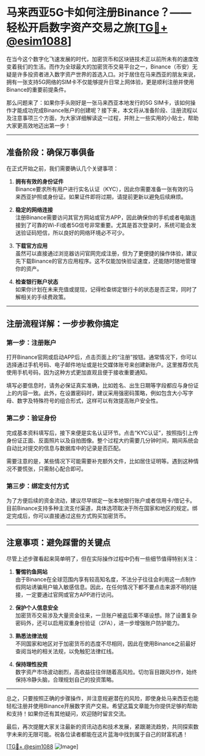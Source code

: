 # 马来西亚5G卡如何注册Binance？——轻松开启数字资产交易之旅[[TG💪+ @esim1088](https://t.me/s/esim1088)]

在当今这个数字化飞速发展的时代，加密货币和区块链技术正以前所未有的速度改变着我们的生活。而作为全球最大的加密货币交易平台之一，Binance（币安）无疑是许多投资者进入数字资产世界的首选入口。对于居住在马来西亚的朋友来说，拥有一张支持5G网络的SIM卡不仅能够提升日常上网体验，更是顺利注册并使用Binance的重要前提条件。

那么问题来了：如果你手头刚好是一张马来西亚本地发行的5G SIM卡，该如何操作才能成功完成Binance账户的创建呢？接下来，本文将从准备阶段、注册流程以及注意事项三个方面，为大家详细解读这一过程，并附上一些实用的小贴士，帮助大家更高效地迈出第一步！

---

## 准备阶段：确保万事俱备

在正式开始之前，我们需要确认几个关键事项：

1. **拥有有效的身份证件**  
   Binance要求所有用户进行实名认证（KYC），因此你需要准备一张有效的马来西亚护照或身份证。如果证件即将过期，请提前更新以避免后续麻烦。

2. **稳定的网络连接**  
   注册Binance需要访问其官方网站或官方APP，因此确保你的手机或者电脑连接到了可靠的Wi-Fi或者5G信号非常重要。尤其是首次登录时，系统可能会发送验证码短信，所以良好的网络环境必不可少。

3. **下载官方应用**  
   虽然可以直接通过浏览器访问官网完成注册，但为了更便捷的操作体验，建议先下载Binance的官方应用程序。这不仅能加快验证速度，还能随时随地管理你的资产。

4. **检查银行账户状态**  
   如果你计划在未来充值或提现，记得检查绑定银行卡的状态是否正常，同时了解相关的手续费政策。

---

## 注册流程详解：一步步教你搞定

### 第一步：注册账户
打开Binance官网或启动APP后，点击页面上的“注册”按钮。通常情况下，你可以选择通过手机号码、电子邮件地址或是社交媒体账号来创建新账户。这里推荐优先使用手机号码，因为这种方式更加直观且便于接收重要通知。

填写必要信息时，请务必保证真实准确，比如姓名、出生日期等字段都应与身份证上的内容一致。此外，在设置密码时，建议采用强密码策略，例如包含大小写字母、数字及特殊符号的组合形式，这样可以有效提高账户安全性。

### 第二步：验证身份
完成基本资料填写后，接下来便是实名认证环节。点击“KYC认证”，按照指引上传身份证正面、反面照片以及自拍图像。整个过程大约需要几分钟时间，期间系统会自动比对提交的信息与数据库中的记录是否匹配。

需要注意的是，某些情况下可能需要补充额外文件，比如居住证明等。遇到这种情况不要慌张，只需耐心配合即可。

### 第三步：绑定支付方式
为了方便后续的资金流动，建议尽早绑定一张本地银行账户或者信用卡/借记卡。目前Binance支持多种主流支付渠道，具体选项取决于所在国家和地区的规定。绑定完成后，你可以直接通过这些方式购买加密货币。

---

## 注意事项：避免踩雷的关键点

尽管上述步骤看起来简单明了，但在实际操作过程中仍有一些细节值得特别关注：

1. **警惕钓鱼网站**  
   由于Binance在全球范围内享有较高知名度，不法分子往往会利用这一点制作假网站诱骗用户输入敏感信息。因此，在任何情况下都不要点击来源不明的链接，一定要通过官网或官方APP进行访问。

2. **保护个人信息安全**  
   加密货币交易涉及大量资金往来，一旦账户被盗后果不堪设想。除了设置复杂密码外，还可以启用双重身份验证（2FA），进一步增强账户防护能力。

3. **熟悉法律法规**  
   不同国家和地区对于加密货币的态度不尽相同，因此在使用Binance之前最好查阅当地的相关法规，以免触犯法律红线。

4. **保持理性投资**  
   数字资产市场波动剧烈，高收益往往伴随着高风险。切勿盲目跟风炒作，始终保持冷静头脑，合理规划自己的投资策略。

---

总之，只要按照正确的步骤操作，并注意规避潜在的风险，即使身处马来西亚也能轻松注册并使用Binance开展数字资产交易。希望这篇文章能为你提供足够的帮助和支持！如果你还有其他疑问，欢迎随时留言交流。

最后，再次提醒大家关注最新的资讯动态和技术发展，紧跟潮流趋势，共同探索数字未来的无限可能。祝各位读者都能在这片蓝海中找到属于自己的财富机遇！

[[TG💪+ @esim1088](https://t.me/s/esim1088) ![Image](https://i.postimg.cc/4NQfJmqS/Snipaste-2025-05-13-00-14-12.png)]